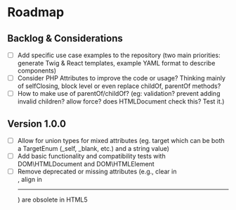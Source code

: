 # Roadmap

## Backlog & Considerations
- [ ] Add specific use case examples to the repository (two main priorities: generate Twig & React templates, example YAML format to describe components)
- [ ] Consider PHP Attributes to improve the code or usage? Thinking mainly of selfClosing, block level or even replace childOf, parentOf methods?
- [ ] How to make use of parentOf/childOf? (eg: validation? prevent adding invalid children? allow force? does HTMLDocument check this? Test it.)

## Version 1.0.0
- [ ] Allow for union types for mixed attributes (eg. target which can be both a TargetEnum (_self, _blank, etc.) and a string value)
- [ ] Add basic functionality and compatibility tests with DOM\HTMLDocument and DOM\HTMLElement
- [ ] Remove deprecated or missing attributes (e.g., clear in <br>, align in <hr>) are obsolete in HTML5
